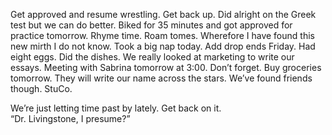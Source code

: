 Get approved and resume wrestling. Get back up. Did alright on the Greek test but we can do better. Biked for 35 minutes and got approved for practice tomorrow. Rhyme time. Roam tomes. Wherefore I have found this new mirth I do not know. Took a big nap today. Add drop ends Friday. Had eight eggs. Did the dishes. We really looked at marketing to write our essays. Meeting with Sabrina tomorrow at 3:00. Don’t forget. Buy groceries tomorrow. They will write our name across the stars. We’ve found friends though. StuCo. 

We’re just letting time past by lately. Get back on it.   
“Dr. Livingstone, I presume?”

